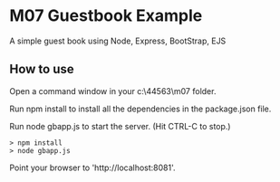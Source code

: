# M07 Guestbook Example

A simple guest book using Node, Express, BootStrap, EJS

## How to use

Open a command window in your c:\44563\m07 folder.

Run npm install to install all the dependencies in the package.json file.

Run node gbapp.js to start the server.  (Hit CTRL-C to stop.)

```
> npm install
> node gbapp.js
```

Point your browser to 'http://localhost:8081'.
